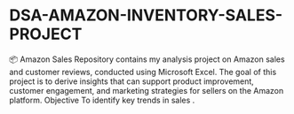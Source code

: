 # DSA-AMAZON-INVENTORY-SALES-PROJECT
📦 Amazon Sales  Repository contains my  analysis project on Amazon sales and customer reviews, conducted using Microsoft Excel. The goal of this project is to derive insights that can support product improvement, customer engagement, and marketing strategies for sellers on the Amazon platform.  Objective  To identify key trends in sales .
